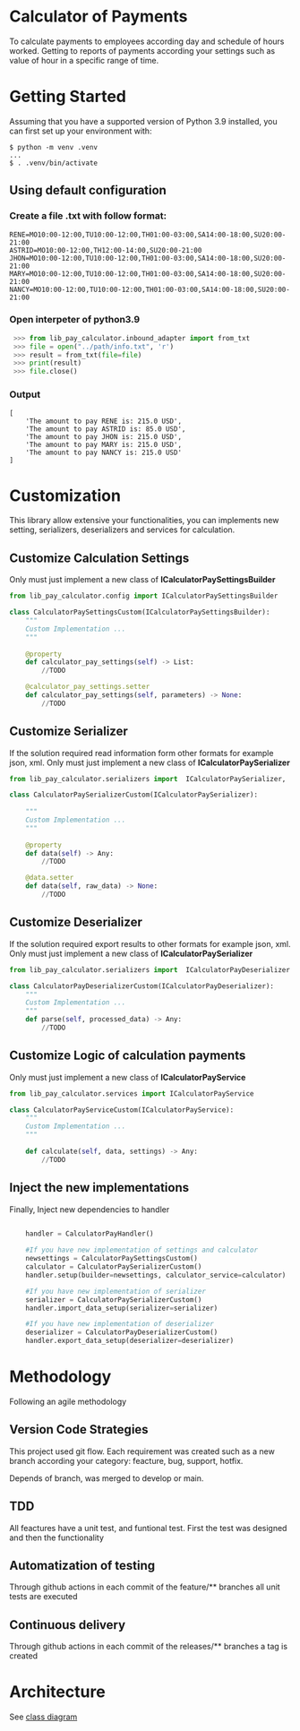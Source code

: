 # Calculator of Payments
To calculate payments to employees according day and schedule of hours worked. Getting to reports of payments according your settings such as value of hour in a specific range of time.

# Getting Started
Assuming that you have a supported version of Python 3.9 installed, you can first set up your environment with:
```
$ python -m venv .venv
...
$ . .venv/bin/activate
```

## Using default configuration 

### Create a file .txt with follow format:
```
RENE=MO10:00-12:00,TU10:00-12:00,TH01:00-03:00,SA14:00-18:00,SU20:00-21:00
ASTRID=MO10:00-12:00,TH12:00-14:00,SU20:00-21:00
JHON=MO10:00-12:00,TU10:00-12:00,TH01:00-03:00,SA14:00-18:00,SU20:00-21:00
MARY=MO10:00-12:00,TU10:00-12:00,TH01:00-03:00,SA14:00-18:00,SU20:00-21:00
NANCY=MO10:00-12:00,TU10:00-12:00,TH01:00-03:00,SA14:00-18:00,SU20:00-21:00
```

### Open interpeter of python3.9

```python
 >>> from lib_pay_calculator.inbound_adapter import from_txt
 >>> file = open("../path/info.txt", 'r')
 >>> result = from_txt(file=file)
 >>> print(result)
 >>> file.close()
```
### Output
```
[
    'The amount to pay RENE is: 215.0 USD', 
    'The amount to pay ASTRID is: 85.0 USD', 
    'The amount to pay JHON is: 215.0 USD', 
    'The amount to pay MARY is: 215.0 USD', 
    'The amount to pay NANCY is: 215.0 USD'
]
```

# Customization
This library allow extensive your functionalities, you can implements new setting, serializers, deserializers and services for calculation.

##  Customize Calculation Settings
Only must just implement a new class of **ICalculatorPaySettingsBuilder**

```python
from lib_pay_calculator.config import ICalculatorPaySettingsBuilder

class CalculatorPaySettingsCustom(ICalculatorPaySettingsBuilder):
    """
    Custom Implementation ...
    """
    
    @property
    def calculator_pay_settings(self) -> List:
        //TODO

    @calculator_pay_settings.setter
    def calculator_pay_settings(self, parameters) -> None:
        //TODO
```

## Customize Serializer
If the solution required read information form other formats for example json, xml. 
Only must just implement a new class of **ICalculatorPaySerializer**

```python
from lib_pay_calculator.serializers import  ICalculatorPaySerializer,

class CalculatorPaySerializerCustom(ICalculatorPaySerializer):
    
    """
    Custom Implementation ...
    """
    
    @property
    def data(self) -> Any:
        //TODO

    @data.setter
    def data(self, raw_data) -> None:
        //TODO
```

## Customize Deserializer
If the solution required export results to other formats for example json, xml. 
Only must just implement a new class of **ICalculatorPaySerializer**

```python
from lib_pay_calculator.serializers import  ICalculatorPayDeserializer

class CalculatorPayDeserializerCustom(ICalculatorPayDeserializer):
    """
    Custom Implementation ...
    """
    def parse(self, processed_data) -> Any:
        //TODO
```

## Customize Logic of calculation payments
Only must just implement a new class of **ICalculatorPayService**

```python
from lib_pay_calculator.services import ICalculatorPayService

class CalculatorPayServiceCustom(ICalculatorPayService):
    """
    Custom Implementation ...
    """
    
    def calculate(self, data, settings) -> Any:
        //TODO
```

## Inject the new implementations
Finally, Inject new dependencies to handler

```python
    
    handler = CalculatorPayHandler()

    #If you have new implementation of settings and calculator
    newsettings = CalculatorPaySettingsCustom()
    calculator = CalculatorPaySerializerCustom()
    handler.setup(builder=newsettings, calculator_service=calculator)

    #If you have new implementation of serializer
    serializer = CalculatorPaySerializerCustom()
    handler.import_data_setup(serializer=serializer)

    #If you have new implementation of deserializer
    deserializer = CalculatorPayDeserializerCustom()
    handler.export_data_setup(deserializer=deserializer)
```
# Methodology
Following an agile methodology
## Version Code Strategies
This project used git flow. Each requirement was created such as a new branch according your category: feacture, bug, support, hotfix.

Depends of branch, was merged to develop or main.

## TDD
All feactures have a unit test, and funtional test. First the test was designed and then the functionality

## Automatization of testing
Through github actions in each commit of the feature/** branches all unit tests are executed

## Continuous delivery
Through github actions in each commit of the releases/** branches a tag is created


# Architecture
See [class diagram](https://github.com/dflasso/lib_challenge_calculator_payments/blob/documentation/IOET_Solution-Class_Diagram.pdf)
